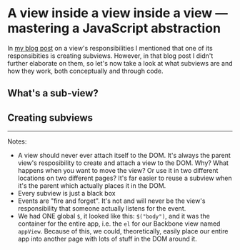 A view inside a view inside a view — mastering a JavaScript abstraction
=======================================================================

In [my blog post]() on a view's responsibilities I mentioned that one of
its responsibities is creating subviews. However, in that blog post I
didn't further elaborate on them, so let's now take a look at what
subviews are and how they work, both conceptually and through code.

What's a sub-view?
------------------



Creating subviews
-----------------

---

Notes:

* A view should never ever attach itself to the DOM. It's always the
  parent view's resposibility to create and attach a view to the DOM.
  Why? What happens when you want to move the view? Or use it in two
  different locations on two different pages? It's far easier to reuse a
  subview when it's the parent which actually places it in the DOM.
* Every subview is just a black box
* Events are "fire and forget". It's not and will never be the view's
  responsibility that someone actually listens for the event.
* We had ONE global `$`, it looked like this: `$("body")`, and it was
  the container for the entire app, i.e. the `el` for our Backbone view
  named `appView`. Because of this, we could, theoretically, easily
  place our entire app into another page with lots of stuff in the DOM
  around it.
